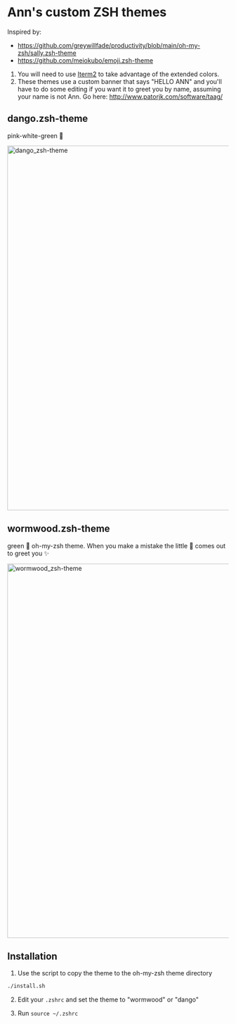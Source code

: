 # Ann's custom ZSH themes

Inspired by:
- https://github.com/greywillfade/productivity/blob/main/oh-my-zsh/sally.zsh-theme
- https://github.com/meiokubo/emoji.zsh-theme

1. You will need to use [Iterm2](https://iterm2.com/) to take advantage of the extended colors.
2. These themes use a custom banner that says "HELLO ANN" and you'll have to do some editing if you want it to greet you by name, assuming your name is not Ann. Go here: http://www.patorjk.com/software/taag/


## dango.zsh-theme
pink-white-green 🍡

<img width="828" alt="dango_zsh-theme" src="https://user-images.githubusercontent.com/4602369/159944043-f37116e9-c545-48d4-a9fb-238e237fe344.png">


## wormwood.zsh-theme
green 🌿 oh-my-zsh theme. When you make a mistake the little 🧚 comes out to greet you ✨

<img width="850" alt="wormwood_zsh-theme" src="https://user-images.githubusercontent.com/4602369/159943948-351dffbe-219f-46fe-9b38-f72b69b81724.png">


## Installation

1. Use the script to copy the theme to the oh-my-zsh theme directory
```sh
./install.sh
```

2. Edit your `.zshrc` and set the theme to "wormwood" or "dango"

3. Run `source ~/.zshrc`


